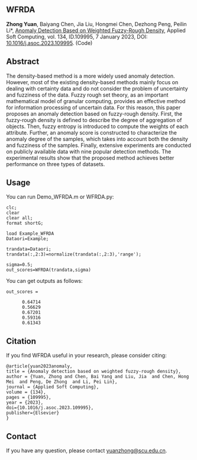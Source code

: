 ## WFRDA
**Zhong Yuan**, Baiyang Chen, Jia Liu, Hongmei Chen, Dezhong Peng, Peilin Li*, 
[Anomaly Detection Based on Weighted Fuzzy-Rough Density](Paper/2023-WFRDA.pdf), 
Applied Soft Computing, vol. 134, ID.109995, 7 January 2023, DOI: [10.1016/j.asoc.2023.109995](https://doi.org/10.1016/j.asoc.2023.109995). (Code)

## Abstract
The density-based method is a more widely used anomaly detection. 
However, most of the existing density-based methods mainly focus on dealing with certainty data and do not consider the problem of uncertainty and fuzziness of the data. 
Fuzzy rough set theory, as an important mathematical model of granular computing, provides an effective method for information processing of uncertain data. For this reason, this paper proposes an anomaly detection based on fuzzy-rough density. First, the fuzzy-rough density is defined to describe the degree of aggregation of objects. 
Then, fuzzy entropy is introduced to compute the weights of each attribute. Further, an anomaly score is constructed to characterize the anomaly degree of the samples, which takes into account both the density and fuzziness of the samples. Finally, extensive experiments are conducted on publicly available data with nine popular detection methods. 
The experimental results show that the proposed method achieves better performance on three types of datasets.

## Usage
You can run Demo_WFRDA.m or WFRDA.py:
```
clc;
clear
clear all;
format shortG;

load Example_WFRDA
Dataori=Example;

trandata=Dataori;
trandata(:,2:3)=normalize(trandata(:,2:3),'range');

sigma=0.5;
out_scores=WFRDA(trandata,sigma)

```
You can get outputs as follows:
```
out_scores =

      0.64714
      0.56629
      0.67201
      0.59316
      0.61343
```

## Citation
If you find WFRDA useful in your research, please consider citing:
```
@article{yuan2023anomaly,
title = {Anomaly detection based on weighted fuzzy-rough density},
author = {Yuan, Zhong and Chen, Bai Yang and Liu, Jia  and Chen, Hong Mei  and Peng, De Zhong  and Li, Pei Lin},
journal = {Applied Soft Computing},
volume = {134},
pages = {109995},
year = {2023},
doi={10.1016/j.asoc.2023.109995},
publisher={Elsevier}
}
```
## Contact
If you have any question, please contact yuanzhong@scu.edu.cn.


